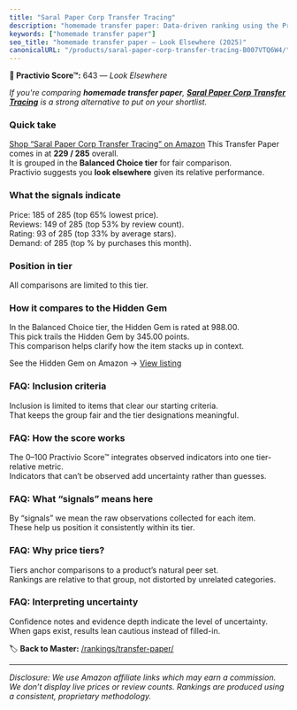 ```yaml
---
title: "Saral Paper Corp Transfer Tracing"
description: "homemade transfer paper: Data-driven ranking using the Practivio Score™. Positioned by quality, value, demand, findability, momentum."
keywords: ["homemade transfer paper"]
seo_title: "homemade transfer paper — Look Elsewhere (2025)"
canonicalURL: "/products/saral-paper-corp-transfer-tracing-B007VTQ6W4/"
---
```


**🚫 Practivio Score™:** 643 — _Look Elsewhere_


*If you're comparing **homemade transfer paper**, **[Saral Paper Corp Transfer Tracing](https://www.amazon.com/dp/B007VTQ6W4?tag=practivio-20)** is a strong alternative to put on your shortlist.*
### Quick take
[Shop “Saral Paper Corp Transfer Tracing” on Amazon](https://www.amazon.com/dp/B007VTQ6W4?tag=practivio-20)
This Transfer Paper comes in at **229 / 285** overall.  
It is grouped in the **Balanced Choice tier** for fair comparison.  
Practivio suggests you **look elsewhere** given its relative performance.

### What the signals indicate
Price: 185 of 285 (top 65% lowest price).  
Reviews: 149 of 285 (top 53% by review count).  
Rating: 93 of 285 (top 33% by average stars).  
Demand:  of 285 (top % by purchases this month).

### Position in tier
All comparisons are limited to this tier.

### How it compares to the Hidden Gem
In the Balanced Choice tier, the Hidden Gem is rated at 988.00.  
This pick trails the Hidden Gem by 345.00 points.  
This comparison helps clarify how the item stacks up in context.  

See the Hidden Gem on Amazon → [View listing](https://www.amazon.com/dp/B073XRLZ6Z?tag=practivio-20)

### FAQ: Inclusion criteria
Inclusion is limited to items that clear our starting criteria.  
That keeps the group fair and the tier designations meaningful.

### FAQ: How the score works
The 0–100 Practivio Score™ integrates observed indicators into one tier-relative metric.  
Indicators that can’t be observed add uncertainty rather than guesses.

### FAQ: What “signals” means here
By “signals” we mean the raw observations collected for each item.  
These help us position it consistently within its tier.

### FAQ: Why price tiers?
Tiers anchor comparisons to a product’s natural peer set.  
Rankings are relative to that group, not distorted by unrelated categories.

### FAQ: Interpreting uncertainty
Confidence notes and evidence depth indicate the level of uncertainty.  
When gaps exist, results lean cautious instead of filled-in.


🏷️ **Back to Master:** [/rankings/transfer-paper/](/rankings/transfer-paper/)

---
_Disclosure: We use Amazon affiliate links which may earn a commission. We don’t display live prices or review counts. Rankings are produced using a consistent, proprietary methodology._
